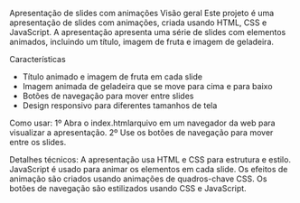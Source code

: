 Apresentação de slides com animações
Visão geral
Este projeto é uma apresentação de slides com animações, criada usando HTML, CSS e JavaScript. A apresentação apresenta uma série de slides com elementos animados, incluindo um título, imagem de fruta e imagem de geladeira.

Características
* Título animado e imagem de fruta em cada slide
* Imagem animada de geladeira que se move para cima e para baixo
* Botões de navegação para mover entre slides
* Design responsivo para diferentes tamanhos de tela

Como usar:
1º Abra o index.htmlarquivo em um navegador da web para visualizar a apresentação.
2º Use os botões de navegação para mover entre os slides.

Detalhes técnicos:
A apresentação usa HTML e CSS para estrutura e estilo.
JavaScript é usado para animar os elementos em cada slide.
Os efeitos de animação são criados usando animações de quadros-chave CSS.
Os botões de navegação são estilizados usando CSS e JavaScript.
